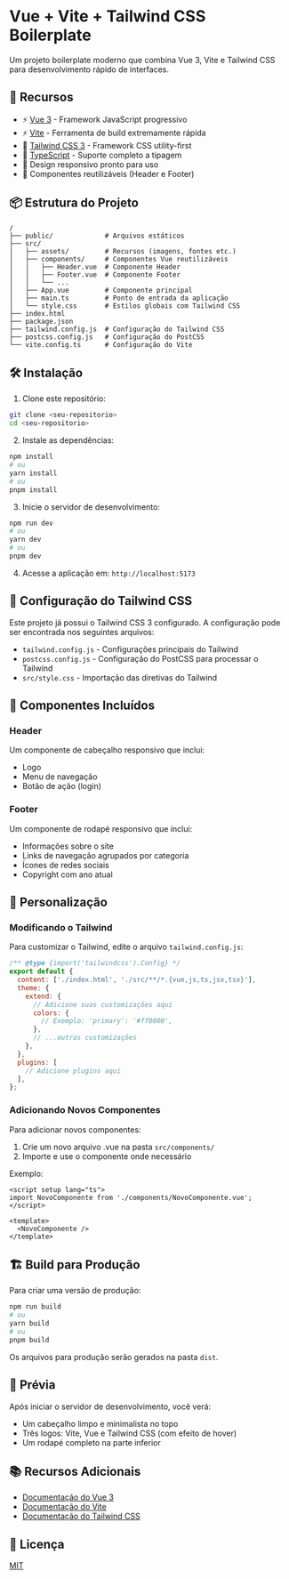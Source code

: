 # Vue + Vite + Tailwind CSS Boilerplate

Um projeto boilerplate moderno que combina Vue 3, Vite e Tailwind CSS para desenvolvimento rápido de interfaces.

## 🚀 Recursos

- ⚡️ [Vue 3](https://vuejs.org/) - Framework JavaScript progressivo
- ⚡️ [Vite](https://vitejs.dev/) - Ferramenta de build extremamente rápida
- 🎨 [Tailwind CSS 3](https://tailwindcss.com/) - Framework CSS utility-first
- 🦾 [TypeScript](https://www.typescriptlang.org/) - Suporte completo a tipagem
- 📱 Design responsivo pronto para uso
- 🧩 Componentes reutilizáveis (Header e Footer)

## 📦 Estrutura do Projeto

```
/
├── public/             # Arquivos estáticos
├── src/
│   ├── assets/         # Recursos (imagens, fontes etc.)
│   ├── components/     # Componentes Vue reutilizáveis
│   │   ├── Header.vue  # Componente Header
│   │   ├── Footer.vue  # Componente Footer
│   │   └── ...
│   ├── App.vue         # Componente principal
│   ├── main.ts         # Ponto de entrada da aplicação
│   └── style.css       # Estilos globais com Tailwind CSS
├── index.html
├── package.json
├── tailwind.config.js  # Configuração do Tailwind CSS
├── postcss.config.js   # Configuração do PostCSS
└── vite.config.ts      # Configuração do Vite
```

## 🛠️ Instalação

1. Clone este repositório:

```bash
git clone <seu-repositorio>
cd <seu-repositorio>
```

2. Instale as dependências:

```bash
npm install
# ou
yarn install
# ou
pnpm install
```

3. Inicie o servidor de desenvolvimento:

```bash
npm run dev
# ou
yarn dev
# ou
pnpm dev
```

4. Acesse a aplicação em: `http://localhost:5173`

## 🔧 Configuração do Tailwind CSS

Este projeto já possui o Tailwind CSS 3 configurado. A configuração pode ser encontrada nos seguintes arquivos:

- `tailwind.config.js` - Configurações principais do Tailwind
- `postcss.config.js` - Configuração do PostCSS para processar o Tailwind
- `src/style.css` - Importação das diretivas do Tailwind

## 🧩 Componentes Incluídos

### Header

Um componente de cabeçalho responsivo que inclui:

- Logo
- Menu de navegação
- Botão de ação (login)

### Footer

Um componente de rodapé responsivo que inclui:

- Informações sobre o site
- Links de navegação agrupados por categoria
- Ícones de redes sociais
- Copyright com ano atual

## 📝 Personalização

### Modificando o Tailwind

Para customizar o Tailwind, edite o arquivo `tailwind.config.js`:

```js
/** @type {import('tailwindcss').Config} */
export default {
  content: ['./index.html', './src/**/*.{vue,js,ts,jsx,tsx}'],
  theme: {
    extend: {
      // Adicione suas customizações aqui
      colors: {
        // Exemplo: 'primary': '#ff0000',
      },
      // ...outras customizações
    },
  },
  plugins: [
    // Adicione plugins aqui
  ],
};
```

### Adicionando Novos Componentes

Para adicionar novos componentes:

1. Crie um novo arquivo .vue na pasta `src/components/`
2. Importe e use o componente onde necessário

Exemplo:

```vue
<script setup lang="ts">
import NovoComponente from './components/NovoComponente.vue';
</script>

<template>
  <NovoComponente />
</template>
```

## 🏗️ Build para Produção

Para criar uma versão de produção:

```bash
npm run build
# ou
yarn build
# ou
pnpm build
```

Os arquivos para produção serão gerados na pasta `dist`.

## 👀 Prévia

Após iniciar o servidor de desenvolvimento, você verá:

- Um cabeçalho limpo e minimalista no topo
- Três logos: Vite, Vue e Tailwind CSS (com efeito de hover)
- Um rodapé completo na parte inferior

## 📚 Recursos Adicionais

- [Documentação do Vue 3](https://vuejs.org/guide/introduction.html)
- [Documentação do Vite](https://vitejs.dev/guide/)
- [Documentação do Tailwind CSS](https://tailwindcss.com/docs)

## 📄 Licença

[MIT](LICENSE)
